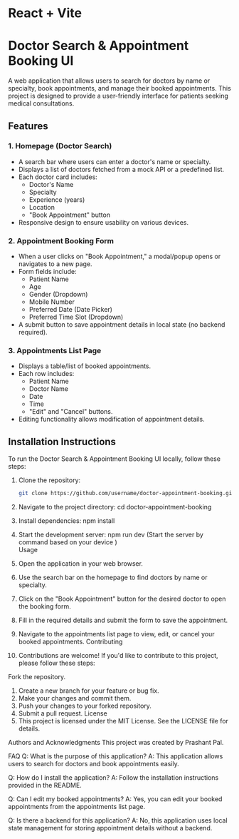 # React + Vite
# Doctor Search & Appointment Booking UI

A web application that allows users to search for doctors by name or specialty, book appointments, and manage their booked appointments. This project is designed to provide a user-friendly interface for patients seeking medical consultations.

## Features

### 1. Homepage (Doctor Search)
- A search bar where users can enter a doctor's name or specialty.
- Displays a list of doctors fetched from a mock API or a predefined list.
- Each doctor card includes:
  - Doctor's Name
  - Specialty
  - Experience (years)
  - Location
  - "Book Appointment" button
- Responsive design to ensure usability on various devices.

### 2. Appointment Booking Form
- When a user clicks on "Book Appointment," a modal/popup opens or navigates to a new page.
- Form fields include:
  - Patient Name
  - Age
  - Gender (Dropdown)
  - Mobile Number
  - Preferred Date (Date Picker)
  - Preferred Time Slot (Dropdown)
- A submit button to save appointment details in local state (no backend required).

### 3. Appointments List Page
- Displays a table/list of booked appointments.
- Each row includes:
  - Patient Name
  - Doctor Name
  - Date
  - Time
  - "Edit" and "Cancel" buttons.
- Editing functionality allows modification of appointment details.

## Installation Instructions

To run the Doctor Search & Appointment Booking UI locally, follow these steps:

1. Clone the repository:
   ```bash
   git clone https://github.com/username/doctor-appointment-booking.git
2. Navigate to the project directory:
     cd doctor-appointment-booking

3. Install dependencies:
     npm install
   
4. Start the development server:
     npm run dev (Start the server by command based on your device )        
Usage
1. Open the application in your web browser.
2. Use the search bar on the homepage to find doctors by name or specialty.
3. Click on the "Book Appointment" button for the desired doctor to open the booking form.
4. Fill in the required details and submit the form to save the appointment.
5. Navigate to the appointments list page to view, edit, or cancel your booked appointments.
Contributing
6. Contributions are welcome! If you'd like to contribute to this project, please follow these steps:

Fork the repository.
1. Create a new branch for your feature or bug fix.
2. Make your changes and commit them.
3. Push your changes to your forked repository.
4. Submit a pull request.
License
5. This project is licensed under the MIT License. See the LICENSE file for details.

Authors and Acknowledgments
This project was created by Prashant Pal.


FAQ
Q: What is the purpose of this application?
A: This application allows users to search for doctors and book appointments easily.

Q: How do I install the application?
A: Follow the installation instructions provided in the README.

Q: Can I edit my booked appointments?
A: Yes, you can edit your booked appointments from the appointments list page.

Q: Is there a backend for this application?
A: No, this application uses local state management for storing appointment details without a backend.
   
